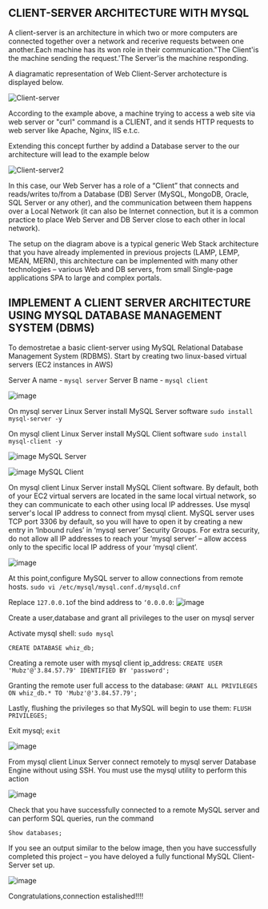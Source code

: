 ## CLIENT-SERVER ARCHITECTURE WITH MYSQL

A client-server is an architecture in which two or more computers are connected together over a network and recerive requests between one another.Each machine has its won role in their communication."The Client'is the machine sending the request.'The Server'is the machine responding.

A diagramatic representation of Web Client-Server archotecture is displayed below.


![Client-server](https://github.com/Mubarokahh/DevOps-Projects/assets/135038657/c38dc12f-324d-4f2f-9da0-691dd2bf3746)

According to the example above, a machine trying to access a web site via web server or "curl" command is a CLIENT, and it sends HTTP requests to web server like Apache, Nginx, IIS e.t.c.

Extending this concept further by addind a Database server to the our architecture will lead to the example below


![Client-server2](https://github.com/Mubarokahh/DevOps-Projects/assets/135038657/bbfa886c-ef2f-4913-b8b0-f188a8259f07)


In this case, our Web Server has a role of a “Client” that connects and reads/writes to/from a Database (DB) Server (MySQL, MongoDB, Oracle, SQL Server or any other), and the communication between them happens over a Local Network (it can also be Internet connection, but it is a common practice to place Web Server and DB Server close to each other in local network).

The setup on the diagram above is a typical generic Web Stack architecture that you have already implemented in previous projects (LAMP, LEMP, MEAN, MERN), this architecture can be implemented with many other technologies – various Web and DB servers, from small Single-page applications SPA to large and complex portals.

## IMPLEMENT A CLIENT SERVER ARCHITECTURE USING MYSQL DATABASE MANAGEMENT SYSTEM (DBMS)

To demostretae a basic client-server using MySQL Relational Database Management System (RDBMS). Start by creating two linux-based virtual servers (EC2 instances in AWS)

Server A name - `mysql server`
Server B name - `mysql client`

![image](https://github.com/Mubarokahh/DevOps-Projects/assets/135038657/db3e4a67-2423-4208-8a8c-c1bcc08eb10f)

On mysql server Linux Server install MySQL Server software
`sudo install mysql-server -y`

On mysql client Linux Server install MySQL Client software
`sudo install mysql-client -y`

![image](https://github.com/Mubarokahh/DevOps-Projects/assets/135038657/19dcd567-a71b-4db8-9cad-3bb49dd9dc0e)
MySQL Server

![image](https://github.com/Mubarokahh/DevOps-Projects/assets/135038657/08049c84-eb85-44b9-bf4a-3329039cbb32)
MySQL Client

On mysql client Linux Server install MySQL Client software.
By default, both of your EC2 virtual servers are located in the same local virtual network, so they can communicate to each other using local IP addresses. Use mysql server's local IP address to connect from mysql client. MySQL server uses TCP port 3306 by default, so you will have to open it by creating a new entry in ‘Inbound rules’ in ‘mysql server’ Security Groups. For extra security, do not allow all IP addresses to reach your ‘mysql server’ – allow access only to the specific local IP address of your ‘mysql client’.

![image](https://github.com/Mubarokahh/DevOps-Projects/assets/135038657/9a528385-fa92-4532-8d1c-3043bea4f2e6)

At this point,configure MySQL server to allow connections from remote hosts.
`sudo vi /etc/mysql/mysql.conf.d/mysqld.cnf`

Replace `127.0.0.1`of the bind address to `‘0.0.0.0`:
![image](https://github.com/Mubarokahh/DevOps-Projects/assets/135038657/a921cb6b-18af-4c26-8cfd-9cf138deea7d)

Create a user,database and  grant all privileges to the user on mysql server

Activate mysql shell: 
`sudo mysql`

`CREATE DATABASE whiz_db;`

Creating a remote user with mysql client  ip_address: 
`CREATE USER 'Mubz'@'3.84.57.79' IDENTIFIED BY 'password';`

Granting the remote user full access to the database:
`GRANT ALL PRIVILEGES ON whiz_db.* TO 'Mubz'@'3.84.57.79';`

Lastly, flushing the privileges so that MySQL will begin to use them:
`FLUSH PRIVILEGES;`

Exit mysql;
`exit`

![image](https://github.com/Mubarokahh/DevOps-Projects/assets/135038657/fd011a6e-069f-433f-a54f-16d72e735449)

From mysql client Linux Server connect remotely to mysql server Database Engine without using SSH. You must use the mysql utility to perform this action

![image](https://github.com/Mubarokahh/DevOps-Projects/assets/135038657/bc7d1868-2d0a-41a3-9939-ad60a85f31e4)

Check that you have successfully connected to a remote MySQL server and can perform SQL queries, run the command

`Show databases;`

If you see an output similar to the below image, then you have successfully completed this project – you have deloyed a fully functional MySQL Client-Server set up.

![image](https://github.com/Mubarokahh/DevOps-Projects/assets/135038657/85f57fbb-fd0c-4042-97a0-e9084ec2d5f3)

Congratulations,connection estalished!!!!













